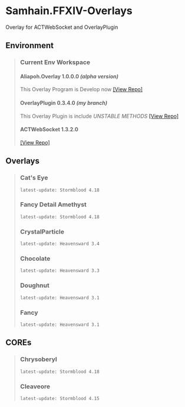 # Samhain.FFXIV-Overlays
Overlay for ACTWebSocket and OverlayPlugin
## Environment
> ### Current Env Workspace
> #### Aliapoh.Overlay 1.0.0.0 *(alpha version)*<br>
> This Overlay Program is Develop now [[View Repo]](https://github.com/laiglinne-ff/Aliapoh.Overlay)<br>
> #### OverlayPlugin 0.3.4.0 *(my branch)*<br>
> This Overlay Plugin is include *UNSTABLE METHODS* [[View Repo]](https://github.com/laiglinne-ff/OverlayPlugin)<br>
> #### ACTWebSocket 1.3.2.0<br>
> [[View Repo]](https://github.com/ZCube/ACTWebSocket)<br>

## Overlays
> ### Cat's Eye<br>
>`latest-update: Stormblood 4.18`<br>
> ### Fancy Detail Amethyst<br>
>`latest-update: Stormblood 4.18`<br>
> ### CrystalParticle<br>
>`latest-update: Heavensward 3.4`<br>
> ### Chocolate<br>
>`latest-update: Heavensward 3.3`<br>
> ### Doughnut<br>
>`latest-update: Heavensward 3.1`<br>
> ### Fancy<br>
>`latest-update: Heavensward 3.1`<br>

## COREs
> ### Chrysoberyl<br>
>`latest-update: Stormblood 4.18`<br>
> ### Cleaveore<br>
>`latest-update: Stormblood 4.15`<br>
